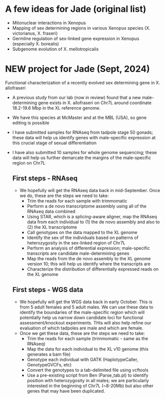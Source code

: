 # A few ideas for Jade (original list)
* Mitonuclear interactions in Xenopus
* Mapping of sex determining regions in various Xenopus species (X. victorianus, X. fraseri)
* Germline regulation of sex-linked gene expression in Xenopus (especially X. borealis)
* Subgenome evolution of X. mellotropicalis

# NEW project for Jade (Sept, 2024)

Functional characterization of a recently evolved sex determining gene in X. allofraseri
* A previous study from our lab (now in review) found that a new male-determining gene exists in X. allofraseri on Chr7L around coordinate 18.2-19.6 Mbp in the XL reference genome.
* We have this species at McMaster and at the MBL (USA), so gene editing is possible
* I have submitted samples for RNAseq from tadpole stage 50 gonads; these data will help us identify genes with male-specific expression at this crucial stage of sexual differentiation
* I have also submitted 10 samples for whole genome sequencing; these data will help us further demarcate the margins of the male-specific region on Chr7L

  ## First steps - RNAseq
  * We hopefully will get the RNAseq data back in mid-September. Once we do, these are the steps we need to take:
    * Trim the reads for each sample with trimmomatic
    * Perform a de novo transcriptome assembly using all of the RNAseq data combined
    * Using STAR, which is a splicing-aware aligner, map the RNAseq data from each individual to (1) the de novo assembly and also to (2) the XL transcriptome
    * Call genotypes on the data mapped to the XL genome
    * Identify the sex of the individuals based on patterns of heterozygosity in the sex-linked region of Chr7L
    * Perform an analysis of differential expression; male-specific transcripts are candidate male-determining genes
    * Map the reads from the de novo assembly to the XL genome version 10; this will help us identify where the transcripts are
    * Characterize the distribution of differentially expressed reads on the XL genome
   
  ## First steps - WGS data
  *  We hopefully will get the WGS data back in early October. This is from 5 adult females and 5 adult males. We can use these data to identify the boundaries of the male-specific region which will potentially help us narrow down candidate loci for functional assessment/knockout experiments. THis will also help refine our evaluation of which tadpoles are male and which are female.
  *  Once we get these data, these are the steps we need to take:
      * Trim the reads for each sample (trimmomatic - same as the RNAseq)
      * Map the data for each individual to the XL v10 genome (this generates a bam file)
      * Genotype each individual with GATK (HaplotypeCaller, GenotypeGVCFs, etc)
      * Convert the genotypes to a tab-delimited file using vcftools
      * Use a pre-existing script from Ben (Parse_tab.pl) to identify position with heterozygosity in all males; we are particularly interested in the beginning of Chr7L (~8-20Mb) but also other genes that may have been duplicated.
